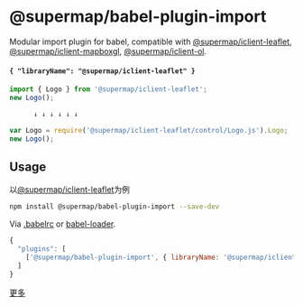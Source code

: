 # @supermap/babel-plugin-import

Modular import plugin for babel, compatible with [@supermap/iclient-leaflet](https://www.npmjs.com/package/@supermap/iclient-leaflet), [@supermap/iclient-mapboxgl](https://www.npmjs.com/package/@supermap/vue-iclient-mapboxgl), [@supermap/iclient-ol](https://www.npmjs.com/package/@supermap/iclient-ol).


#### `{ "libraryName": "@supermap/iclient-leaflet" }`

```javascript
import { Logo } from '@supermap/iclient-leaflet';
new Logo();

      ↓ ↓ ↓ ↓ ↓ ↓

var Logo = require('@supermap/iclient-leaflet/control/Logo.js').Logo;
new Logo();
```

## Usage

以[@supermap/iclient-leaflet](https://www.npmjs.com/package/@supermap/iclient-leaflet)为例

```bash
npm install @supermap/babel-plugin-import --save-dev
```

Via [.babelrc](https://babeljs.io/docs/usage/babelrc/) or [babel-loader](https://github.com/babel/babel-loader/).

```js
{
  "plugins": [
    ['@supermap/babel-plugin-import', { libraryName: '@supermap/iclient-leaflet' }]
  ]
}
```

[更多](https://iclient.supermap.io/web/introduction/leafletDevelop.html#Modules)